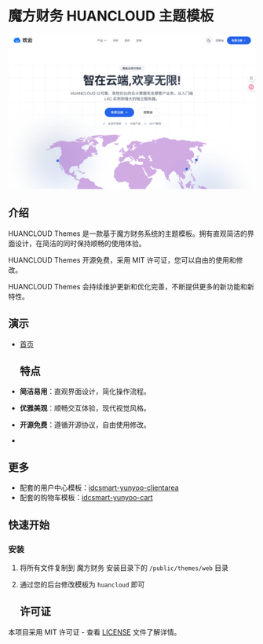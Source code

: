# 魔方财务 HUANCLOUD 主题模板
![1](https://raw.githubusercontent.com/huancloud/idcsmart-huancloud-web/refs/heads/main/theme.jpg)
## 介绍

HUANCLOUD Themes 是一款基于魔方财务系统的主题模板。拥有直观简洁的界面设计，在简洁的同时保持顺畅的使用体验。

HUANCLOUD Themes 开源免费，采用 MIT 许可证，您可以自由的使用和修改。

HUANCLOUD Themes 会持续维护更新和优化完善，不断提供更多的新功能和新特性。

## 演示

- [首页](https://huancloud.cn)

  ## 特点

- **简洁易用**：直观界面设计，简化操作流程。
- **优雅美观**：顺畅交互体验，现代视觉风格。
- **开源免费**：遵循开源协议，自由使用修改。
- 
## 更多

- 配套的用户中心模板：[idcsmart-yunyoo-clientarea](https://github.com/yunyoo-opensource/idcsmart-yunyoo-clientarea)
- 配套的购物车模板：[idcsmart-yunyoo-cart](https://github.com/yunyoo-opensource/idcsmart-yunyoo-cart)

## 快速开始

### 安装

1. 将所有文件复制到 魔方财务 安装目录下的 `/public/themes/web` 目录
2. 通过您的后台修改模板为 `huancloud` 即可

   ## 许可证

本项目采用 MIT 许可证 - 查看 [LICENSE](LICENSE) 文件了解详情。
